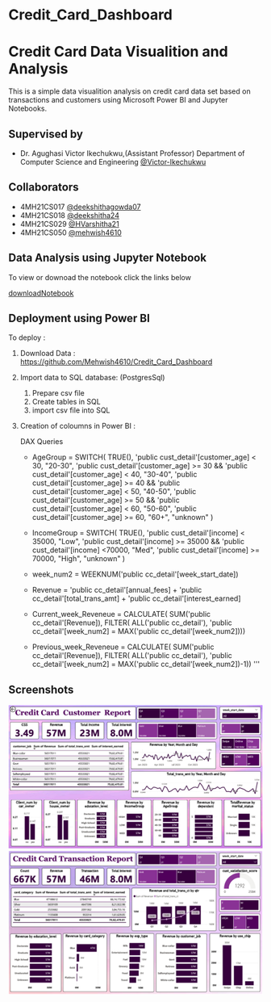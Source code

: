 # Credit_Card_Dashboard

# Credit Card Data Visualition and Analysis

This is a simple data visualition analysis on credit card data set based on transactions and customers using Microsoft Power BI and Jupyter Notebooks.


## Supervised by

- Dr. Agughasi Victor Ikechukwu,(Assistant Professor) Department of Computer Science and Engineering [@Victor-Ikechukwu](https://www.github.com/Victor-Ikechukwu)

## Collaborators

- 4MH21CS017 [@deekshithagowda07](https://www.github.com/deekshithagowda07)
- 4MH21CS018 [@deekshitha24](https://www.github.com/deekhitha24)
- 4MH21CS029 [@HVarshitha21](https://www.github.com/HVarshitha21)
- 4MH21CS050 [@mehwish4610](https://www.github.com/mehwish4610)

## Data Analysis using Jupyter Notebook

To view or downoad the notebook click the links below

[downloadNotebook](https://github.com/Mehwish4610/Credit_Card_Dashboard/blob/main/Credit_Card.ipynb)


## Deployment using Power BI

To deploy :
 
 1. Download Data :
 https://github.com/Mehwish4610/Credit_Card_Dashboard

2. Import data to SQL database: (PostgresSql)
    1. Prepare csv file
    2. Create tables in SQL
    3. import csv file into SQL

3. Creation of coloumns in Power BI :
    
    DAX Queries


    - AgeGroup = SWITCH(
                    TRUE(),
                    'public cust_detail'[customer_age] < 30, "20-30",
                    'public cust_detail'[customer_age] >= 30 &&
                    'public cust_detail'[customer_age] < 40, "30-40",
                    'public cust_detail'[customer_age] >= 40 &&
                    'public cust_detail'[customer_age] < 50, "40-50",
                    'public cust_detail'[customer_age] >= 50 &&
                    'public cust_detail'[customer_age] < 60, "50-60",
                    'public cust_detail'[customer_age] >= 60, "60+",
                    "unknown"
                    )

    - IncomeGroup = SWITCH(
        TRUE(),
        'public cust_detail'[income] < 35000, "Low",
        'public cust_detail'[income] >= 35000 && 'public cust_detail'[income] <70000, "Med",
        'public cust_detail'[income] >= 70000, "High",
        "unknown"
        )

    - week_num2 = WEEKNUM('public cc_detail'[week_start_date])
    
    - Revenue = 'public cc_detail'[annual_fees] + 'public cc_detail'[total_trans_amt] + 'public cc_detail'[interest_earned]

    - Current_week_Reveneue = CALCULATE(
        SUM('public cc_detail'[Revenue]),
        FILTER(
            ALL('public cc_detail'),
            'public cc_detail'[week_num2] = MAX('public cc_detail'[week_num2])))

    - Previous_week_Reveneue = CALCULATE(
        SUM('public cc_detail'[Revenue]),
        FILTER(
            ALL('public cc_detail'),
            'public cc_detail'[week_num2] = MAX('public cc_detail'[week_num2])-1))
    '''


## Screenshots

![CustomerReport](https://github.com/Mehwish4610/Credit_Card_Dashboard/blob/main/customerd.png)
![TransactionReport](https://github.com/Mehwish4610/Credit_Card_Dashboard/blob/main/transaction.png)



